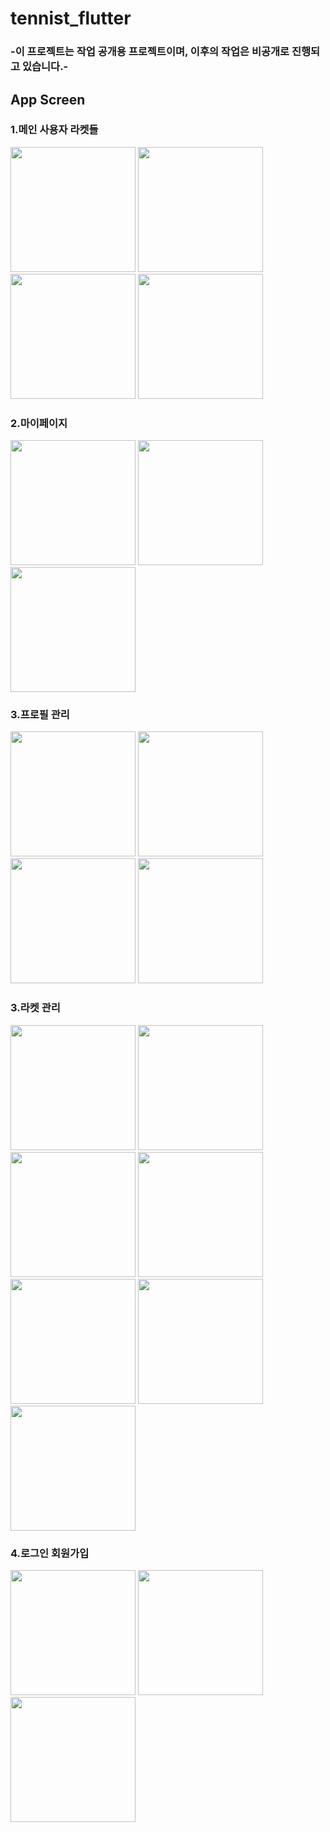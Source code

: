# tennist_flutter

### -이 프로젝트는 작업 공개용 프로젝트이며, 이후의 작업은 비공개로 진행되고 있습니다.-

## App Screen

### 1.메인 사용자 라켓들

<p float="left">
  <img src="https://user-images.githubusercontent.com/19925297/89197955-6f519280-d5e7-11ea-99c5-3b45dea322fd.png" width="200" />
  <img src="https://user-images.githubusercontent.com/19925297/89197968-72e51980-d5e7-11ea-9496-2985d2bb33c4.png" width="200" />
  <img src="https://user-images.githubusercontent.com/19925297/89197991-78dafa80-d5e7-11ea-976d-83d04b436066.png" width="200" />
  <img src="https://user-images.githubusercontent.com/19925297/89197998-7c6e8180-d5e7-11ea-9eff-a58ac676e38d.png" width="200" />
</p>

### 2.마이페이지

<p float="left">
<img src="https://user-images.githubusercontent.com/19925297/89199717-eee06100-d5e9-11ea-8668-3c0fdab5b57b.png" width="200" />
<img src="https://user-images.githubusercontent.com/19925297/89199744-f7389c00-d5e9-11ea-8695-1de87d2b951b.png" width="200" />
<img src="https://user-images.githubusercontent.com/19925297/89199788-0c152f80-d5ea-11ea-9e67-5bce5d8faf3d.png" width="200" />

</p>

### 3.프로필 관리

<p float="left">
<img src="https://user-images.githubusercontent.com/19925297/89198100-a32cb800-d5e7-11ea-9d51-3945ce11481d.png" width="200" />
<img src="https://user-images.githubusercontent.com/19925297/89198356-10d8e400-d5e8-11ea-8c29-af9177038ca3.png" width="200" />
<img src="https://user-images.githubusercontent.com/19925297/89198367-16362e80-d5e8-11ea-9b7d-9e83664dd62f.png" width="200" />
<img src="https://user-images.githubusercontent.com/19925297/89198398-20582d00-d5e8-11ea-90b2-1d07e6e1b6db.png" width="200" />

</p>

### 3.라켓 관리

<img src="https://user-images.githubusercontent.com/19925297/89199514-a0cb5d80-d5e9-11ea-8a86-68c66dc8233b.png" width="200" />
<img src="https://user-images.githubusercontent.com/19925297/89199535-a9239880-d5e9-11ea-92e2-d93daf30deb2.png" width="200" />
<img src="https://user-images.githubusercontent.com/19925297/89199544-ab85f280-d5e9-11ea-8a9e-80fc077a7f7c.png" width="200" />
<img src="https://user-images.githubusercontent.com/19925297/89199551-ae80e300-d5e9-11ea-959b-a9f0652c488b.png" width="200" />
<img src="https://user-images.githubusercontent.com/19925297/89199561-b17bd380-d5e9-11ea-9726-9ce53de8aa9d.png" width="200" />
<img src="https://user-images.githubusercontent.com/19925297/89199577-b6408780-d5e9-11ea-82be-6607dd33cc94.png" width="200" />
<img src="https://user-images.githubusercontent.com/19925297/89199585-b9d40e80-d5e9-11ea-9d66-4872fc8ab64d.png" width="200" />

### 4.로그인 회원가입

<p float="left">
<img src="https://user-images.githubusercontent.com/19925297/89198612-68774f80-d5e8-11ea-9a61-8d39c1a4de1f.png" width="200" />
<img src="https://user-images.githubusercontent.com/19925297/89198626-6dd49a00-d5e8-11ea-89dd-d4109b4cbcaa.png" width="200" />
<img src="https://user-images.githubusercontent.com/19925297/89198636-71682100-d5e8-11ea-84c9-4ee690264dcc.png" width="200" />
<!-- <img src="" width="200" /> -->
</p>
